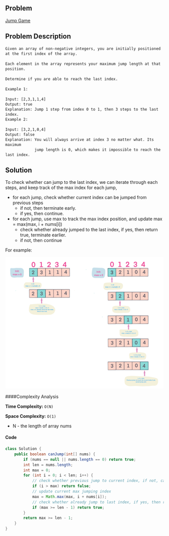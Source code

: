 ## Problem
[Jump Game](https://leetcode.com/explore/challenge/card/30-day-leetcoding-challenge/531/week-4/3310/)

## Problem Description
```
Given an array of non-negative integers, you are initially positioned at the first index of the array.

Each element in the array represents your maximum jump length at that position.

Determine if you are able to reach the last index.

Example 1:

Input: [2,3,1,1,4]
Output: true
Explanation: Jump 1 step from index 0 to 1, then 3 steps to the last index.
Example 2:

Input: [3,2,1,0,4]
Output: false
Explanation: You will always arrive at index 3 no matter what. Its maximum
             jump length is 0, which makes it impossible to reach the last index.
```

## Solution

To check whether can jump to the last index, we can iterate through each steps, and keep track of the max index for each jump, 
- for each jump, check whether current index can be jumped from previous steps
    - if not, then terminate early. 
    - if yes, then continue.
- for each jump, use max to track the max index position, and update max = max(max, i + nums[i])
    - check whether already jumped to the last index, if yes, then return true, terminate earlier. 
    - if not, then continue


For example: 
 

![Jump Game](../../assets/leetcode/jump-game.png)

####Complexity Analysis

**Time Complexity:** `O(N)`

**Space Complexity:** `O(1)`

- N - the length of array nums

#### Code

```java
class Solution {
    public boolean canJump(int[] nums) {
        if (nums == null || nums.length == 0) return true;
        int len = nums.length;
        int max = 0;
        for (int i = 0; i < len; i++) {
            // check whether previous jump to current index, if not, cannot continue, return false, exit
            if (i > max) return false;
            // update current max jumping index
            max = Math.max(max, i + nums[i]);
            // check whether already jump to last index, if yes, then return true.
            if (max >= len - 1) return true;
        }
        return max >= len - 1;
    }
}
```
